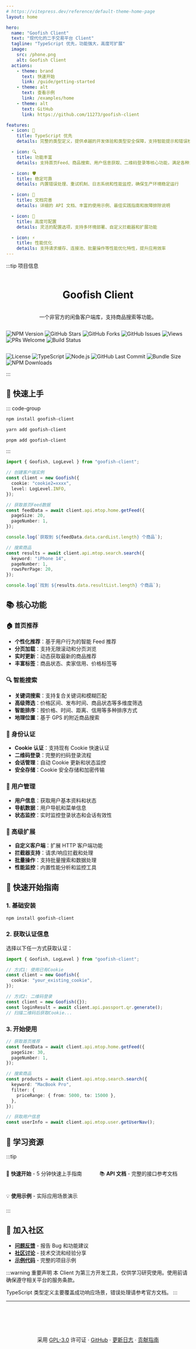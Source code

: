 ```yaml
---
# https://vitepress.dev/reference/default-theme-home-page
layout: home

hero:
  name: "Goofish Client"
  text: "现代化的二手交易平台 Client"
  tagline: "TypeScript 优先，功能强大，高度可扩展"
  image:
    src: /phone.png
    alt: Goofish Client
  actions:
    - theme: brand
      text: 快速开始
      link: /guide/getting-started
    - theme: alt
      text: 查看示例
      link: /examples/home
    - theme: alt
      text: GitHub
      link: https://github.com/11273/goofish-client

features:
  - icon: 🚀
    title: TypeScript 优先
    details: 完整的类型定义，提供卓越的开发体验和类型安全保障，支持智能提示和错误检查

  - icon: 🔍
    title: 功能丰富
    details: 支持首页Feed、商品搜索、用户信息获取、二维码登录等核心功能，满足各种业务需求

  - icon: 🛡️
    title: 稳定可靠
    details: 内置错误处理、重试机制、日志系统和性能监控，确保生产环境稳定运行

  - icon: 📖
    title: 文档完善
    details: 详细的 API 文档、丰富的使用示例、最佳实践指南和故障排除说明

  - icon: 🔧
    title: 高度可配置
    details: 灵活的配置选项，支持多环境部署、自定义拦截器和扩展功能

  - icon: ⚡
    title: 性能优化
    details: 支持请求缓存、连接池、批量操作等性能优化特性，提升应用效率
---
```


:::tip 项目信息

<div class="status-badges">

  <h1>Goofish Client</h1>
  <p>一个非官方的闲鱼客户端库，支持商品搜索等功能。</p>

[![NPM Version](https://img.shields.io/npm/v/goofish-client?style=flat-square&color=blue&label=npm)](https://www.npmjs.com/package/goofish-client) [![GitHub Stars](https://img.shields.io/github/stars/11273/goofish-client?style=flat-square&color=yellow&label=stars)](https://github.com/11273/goofish-client) [![GitHub Forks](https://img.shields.io/github/forks/11273/goofish-client?style=flat-square&color=blue&label=forks)](https://github.com/11273/goofish-client) [![GitHub Issues](https://img.shields.io/github/issues/11273/goofish-client?style=flat-square&color=red&label=issues)](https://github.com/11273/goofish-client/issues) [![Views](https://komarev.com/ghpvc/?username=11273-goofish-client-page&label=Views&color=brightgreen&style=flat-square)](https://github.com/11273/goofish-client) [![PRs Welcome](https://img.shields.io/badge/PRs-welcome-brightgreen.svg?style=flat-square)](https://github.com/11273/goofish-client/pulls) [![Build Status](https://img.shields.io/github/actions/workflow/status/11273/goofish-client/release.yml?style=flat-square&label=build)](https://github.com/11273/goofish-client)

[![License](https://img.shields.io/github/license/11273/goofish-client?style=flat-square&color=brightgreen&label=license)](https://github.com/11273/goofish-client/blob/main/LICENSE) [![TypeScript](https://img.shields.io/badge/TypeScript-007ACC?style=flat-square&logo=typescript&logoColor=white)](https://github.com/11273/goofish-client) [![Node.js](https://img.shields.io/badge/Node.js%2014%2B-43853d?style=flat-square&logo=node.js&logoColor=white)](https://github.com/11273/goofish-client) [![GitHub Last Commit](https://img.shields.io/github/last-commit/11273/goofish-client?style=flat-square&color=orange&label=last%20commit)](https://github.com/11273/goofish-client) [![Bundle Size](https://flat.badgen.net/packagephobia/publish/goofish-client)](https://bundlephobia.com/package/goofish-client) [![NPM Downloads](https://img.shields.io/npm/dm/goofish-client?style=flat-square&color=green&label=downloads)](https://www.npmjs.com/package/goofish-client)

</div>
:::

<style>
.status-badges {
  display: flex;
  flex-direction: column;
  align-items: center;
  justify-content: center;
}

.status-badges img {
  display: inline-block;
}
</style>

## 🎯 快速上手

::: code-group

```bash [npm]
npm install goofish-client
```

```bash [yarn]
yarn add goofish-client
```

```bash [pnpm]
pnpm add goofish-client
```

:::

```typescript
import { Goofish, LogLevel } from "goofish-client";

// 创建客户端实例
const client = new Goofish({
  cookie: "cookie2=xxxx",
  level: LogLevel.INFO,
});

// 获取首页Feed数据
const feedData = await client.api.mtop.home.getFeed({
  pageSize: 20,
  pageNumber: 1,
});

console.log(`获取到 ${feedData.data.cardList.length} 个商品`);

// 搜索商品
const results = await client.api.mtop.search.search({
  keyword: "iPhone 14",
  pageNumber: 1,
  rowsPerPage: 20,
});

console.log(`找到 ${results.data.resultList.length} 个商品`);
```

## 📚 核心功能

### 🏠 首页推荐

- **个性化推荐**：基于用户行为的智能 Feed 推荐
- **分页加载**：支持无限滚动和分页浏览
- **实时更新**：动态获取最新的商品推荐
- **丰富标签**：商品状态、卖家信用、价格标签等

### 🔍 智能搜索

- **关键词搜索**：支持复合关键词和模糊匹配
- **高级筛选**：价格区间、发布时间、商品状态等多维度筛选
- **智能排序**：按价格、时间、距离、信用等多种排序方式
- **地理位置**：基于 GPS 的附近商品搜索

### 🔐 身份认证

- **Cookie 认证**：支持现有 Cookie 快速认证
- **二维码登录**：完整的扫码登录流程
- **会话管理**：自动 Cookie 更新和状态监控
- **安全存储**：Cookie 安全存储和加密传输

### 👤 用户管理

- **用户信息**：获取用户基本资料和状态
- **导航数据**：用户导航和菜单信息
- **状态监控**：实时监控登录状态和会话有效性

### 🔧 高级扩展

- **自定义客户端**：扩展 HTTP 客户端功能
- **拦截器支持**：请求/响应拦截和处理
- **批量操作**：支持批量搜索和数据处理
- **性能监控**：内置性能分析和监控工具

## 🚀 快速开始指南

### 1. 基础安装

```bash
npm install goofish-client
```

### 2. 获取认证信息

选择以下任一方式获取认证：

```typescript
import { Goofish, LogLevel } from "goofish-client";

// 方式1: 使用已有Cookie
const client = new Goofish({
  cookie: "your_existing_cookie",
});

// 方式2: 二维码登录
const client = new Goofish({});
const loginResult = await client.api.passport.qr.generate();
// 扫描二维码后获取Cookie...
```

### 3. 开始使用

```typescript
// 获取首页推荐
const feedData = await client.api.mtop.home.getFeed({
  pageSize: 30,
  pageNumber: 1,
});

// 搜索商品
const products = await client.api.mtop.search.search({
  keyword: "MacBook Pro",
  filter: {
    priceRange: { from: 5000, to: 15000 },
  },
});

// 获取用户信息
const userInfo = await client.api.mtop.user.getUserNav();
```

## 📖 学习资源

:::tip

<div class="links-grid">

[🚀 **快速开始** - 5 分钟快速上手指南](/guide/getting-started)

[📚 **API 文档** - 完整的接口参考文档](/api/home)

[💡 **使用示例** - 实际应用场景演示](/examples/home)

</div>
:::

## 🤝 加入社区

- **[问题反馈](https://github.com/11273/goofish-client/issues)** - 报告 Bug 和功能建议
- **[社区讨论](https://github.com/11273/goofish-client/discussions)** - 技术交流和经验分享
- **[示例代码](https://github.com/11273/goofish-client/tree/main/examples)** - 完整的项目示例

:::warning 重要声明
本 Client 为第三方开发工具，仅供学习研究使用。使用前请确保遵守相关平台的服务条款。

TypeScript 类型定义主要覆盖成功响应场景，错误处理请参考官方文档。
:::

---

<div class="footer-info">
  <p>
    采用 <a href="https://github.com/11273/goofish-client/blob/main/LICENSE" target="_blank">GPL-3.0</a> 许可证 ·
    <a href="https://github.com/11273/goofish-client" target="_blank">GitHub</a> ·
    <a href="/guide/changelog">更新日志</a> ·
    <a href="/guide/contributing">贡献指南</a>
  </p>
</div>

<style>
.links-grid {
  display: grid;
  grid-template-columns: repeat(auto-fit, minmax(200px, 1fr));
  gap: 0.5rem;
  margin: 0.5rem 0;
}

.links-grid a {
  text-decoration: none;
  transition: opacity 0.2s;
}

.links-grid a:hover {
  opacity: 0.8;
}

.footer-info {
  text-align: center;
  margin-top: 3rem;
  padding-top: 2rem;
  font-size: 0.9rem;
  color: var(--vp-c-text-2);
}

.footer-info a {
  color: var(--vp-c-brand);
}
</style>
